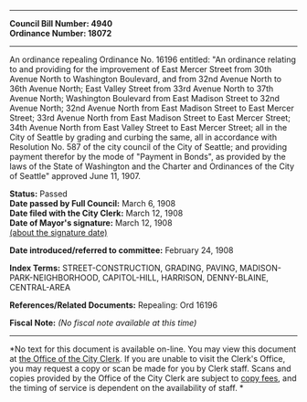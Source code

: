 * * * * *  
  
**Council Bill Number: [](#h0)[](#h2)4940**   
**Ordinance Number: 18072**  
  
* * * * *  
  
An ordinance repealing Ordinance No. 16196 entitled: "An ordinance relating to and providing for the improvement of East Mercer Street from 30th Avenue North to Washington Boulevard, and from 32nd Avenue North to 36th Avenue North; East Valley Street from 33rd Avenue North to 37th Avenue North; Washington Boulevard from East Madison Street to 32nd Avenue North; 32nd Avenue North from East Madison Street to East Mercer Street; 33rd Avenue North from East Madison Street to East Mercer Street; 34th Avenue North from East Valley Street to East Mercer Street; all in the City of Seattle by grading and curbing the same, all in accordance with Resolution No. 587 of the city council of the City of Seattle; and providing payment therefor by the mode of "Payment in Bonds", as provided by the laws of the State of Washington and the Charter and Ordinances of the City of Seattle" approved June 11, 1907.  
  
**Status:** Passed   
**Date passed by Full Council:** March 6, 1908   
**Date filed with the City Clerk:** March 12, 1908   
**Date of Mayor's signature:** March 12, 1908   
[(about the signature date)](/~public/approvaldate.htm)   
  
  
**Date introduced/referred to committee:** February 24, 1908   
  
**Index Terms:** STREET-CONSTRUCTION, GRADING, PAVING, MADISON-PARK-NEIGHBORHOOD, CAPITOL-HILL, HARRISON, DENNY-BLAINE, CENTRAL-AREA  
  
**References/Related Documents:** Repealing: Ord 16196  
  
**Fiscal Note:** *(No fiscal note available at this time)*  
  
* * * * *  
  
*No text for this document is available on-line. You may view this document at [the Office of the City Clerk](http://www.seattle.gov/leg/clerk/contactUs.htm). If you are unable to visit the Clerk's Office, you may request a copy or scan be made for you by Clerk staff. Scans and copies provided by the Office of the City Clerk are subject to [copy fees](http://clerk.seattle.gov/~public/clerkfees.htm), and the timing of service is dependent on the availability of staff. *  
  
  
